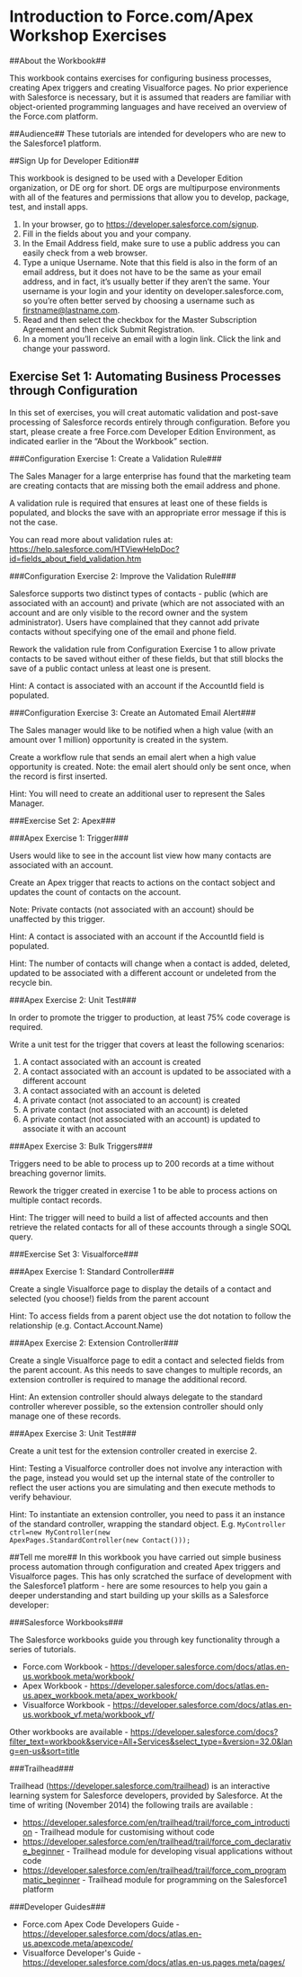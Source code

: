 Introduction to Force.com/Apex Workshop Exercises
===================================================================

##About the Workbook##

This workbook contains exercises for configuring business processes, creating Apex triggers and creating Visualforce pages. No prior experience with Salesforce is necessary, but it is assumed that readers are familiar with object-oriented programming languages and have received an overview of the Force.com platform.

##Audience##
These tutorials are intended for developers who are new to the Salesforce1 platform.

##Sign Up for Developer Edition##

This workbook is designed to be used with a Developer Edition organization, or DE org for short. DE orgs are multipurpose
environments with all of the features and permissions that allow you to develop, package, test, and install apps.

1. In your browser, go to https://developer.salesforce.com/signup.
2. Fill in the fields about you and your company.
3. In the Email Address field, make sure to use a public address you can easily check from a web browser.
4. Type a unique Username. Note that this field is also in the form of an email address, but it does not have to be the same
as your email address, and in fact, it’s usually better if they aren’t the same. Your username is your login and your identity
on developer.salesforce.com, so you’re often better served by choosing a username such as
firstname@lastname.com.
5. Read and then select the checkbox for the Master Subscription Agreement and then click Submit Registration.
6. In a moment you’ll receive an email with a login link. Click the link and change your password.

## Exercise Set 1: Automating Business Processes through Configuration ##

In this set of exercises, you will creat automatic validation and post-save processing of Salesforce records entirely through configuration.  Before you start, please create a free Force.com Developer Edition Environment, as indicated earlier in the “About the Workbook” section.

###Configuration Exercise 1: Create a Validation Rule###

The Sales Manager for a large enterprise has found that the marketing team are creating contacts that are missing both the email address and phone.

A validation rule is required that ensures at least one of these fields is populated, and blocks the save with an appropriate error message if this is not the case.

You can read more about validation rules at: https://help.salesforce.com/HTViewHelpDoc?id=fields_about_field_validation.htm

###Configuration Exercise 2: Improve the Validation Rule###

Salesforce supports two distinct types of contacts - public (which are associated with an account) and private (which are not associated with an account and are only visible to the record owner and the system administrator).  Users have complained that they cannot add private contacts without specifying one of the email and phone field.

Rework the validation rule from Configuration Exercise 1 to allow private contacts to be saved without either of these fields, but that still blocks the save of a public contact unless at least one is present. 

Hint: A contact is associated with an account if the AccountId field is populated.

###Configuration Exercise 3: Create an Automated Email Alert###

The Sales manager would like to be notified when a high value (with an amount over 1 million) opportunity is created in the system.

Create a workflow rule that sends an email alert when a high value opportunity is created.  Note: the email alert should only be sent once, when the record is first inserted.

Hint: You will need to create an additional user to represent the Sales Manager.

###Exercise Set 2: Apex###

###Apex Exercise 1: Trigger###

Users would like to see in the account list view how many contacts are associated with an account. 

Create an Apex trigger that reacts to actions on the contact sobject and updates the count of contacts on the account.

Note: Private contacts (not associated with an account) should be unaffected by this trigger.

Hint: A contact is associated with an account if the AccountId field is populated.

Hint: The number of contacts will change when a contact is added, deleted, updated to be associated with a different account or undeleted from the recycle bin.

###Apex Exercise 2: Unit Test###

In order to promote the trigger to production, at least 75% code coverage is required.

Write a unit test for the trigger that covers at least the following scenarios:

1. A contact associated with an account is created
2. A contact associated with an account is updated to be associated with a different account
3. A contact associated with an account is deleted
4. A private contact (not associated to an account) is created
5. A private contact (not associated with an account) is deleted
6. A private contact (not associated with an account) is updated to associate it with an account

###Apex Exercise 3: Bulk Triggers###

Triggers need to be able to process up to 200 records at a time without breaching governor limits. 

Rework the trigger created in exercise 1 to be able to process actions on multiple contact records.

Hint: The trigger will need to build a list of affected accounts and then retrieve the related contacts for all of these accounts through a single SOQL query.

###Exercise Set 3: Visualforce###

###Apex Exercise 1: Standard Controller###

Create a single Visualforce page to display the details of a contact and selected (you choose!) fields from the parent account

Hint: To access fields from a parent object use the dot notation to follow the relationship (e.g. Contact.Account.Name)

###Apex Exercise 2: Extension Controller###

Create a single Visualforce page to edit a contact and selected fields from the parent account.  As this needs to save changes to multiple records, an extension controller is required to manage the additional record.

Hint: An extension controller should always delegate to the standard controller wherever possible, so the extension controller should only manage one of these records.

###Apex Exercise 3: Unit Test###

Create a unit test for the extension controller created in exercise 2.

Hint: Testing a Visualforce controller does not involve any interaction with the page, instead you would set up the internal state of the controller to reflect the user actions you are simulating and then execute methods to verify behaviour.

Hint: To instantiate an extension controller, you need to pass it an instance of the standard controller, wrapping the standard object. E.g. <code>MyController ctrl=new MyController(new ApexPages.StandardController(new Contact()));</code>

##Tell me more##
In this workbook you have carried out simple business process automation through configuration and created Apex triggers and Visualforce pages.  This has only scratched the surface of development with the Salesforce1 platform - here are some resources to help you gain a deeper understanding and start building up your skills as a Salesforce developer:

###Salesforce Workbooks###

The Salesforce workbooks guide you through key functionality through a series of tutorials.

* Force.com Workbook - https://developer.salesforce.com/docs/atlas.en-us.workbook.meta/workbook/
* Apex Workbook - https://developer.salesforce.com/docs/atlas.en-us.apex_workbook.meta/apex_workbook/
* Visualforce Workbook - https://developer.salesforce.com/docs/atlas.en-us.workbook_vf.meta/workbook_vf/

Other workbooks are available - https://developer.salesforce.com/docs?filter_text=workbook&service=All+Services&select_type=&version=32.0&lang=en-us&sort=title

###Trailhead###

Trailhead (https://developer.salesforce.com/trailhead) is an interactive learning system for Salesforce developers, provided by Salesforce. At the time of writing (November 2014) the following trails are available :

* https://developer.salesforce.com/en/trailhead/trail/force_com_introduction - Trailhead module for customising without code
* https://developer.salesforce.com/en/trailhead/trail/force_com_declarative_beginner - Trailhead module for developing visual applications without code
* https://developer.salesforce.com/en/trailhead/trail/force_com_programmatic_beginner - Trailhead module for programming on the Salesforce1 platform

###Developer Guides###

* Force.com Apex Code Developers Guide - https://developer.salesforce.com/docs/atlas.en-us.apexcode.meta/apexcode/
* Visualforce Developer's Guide - https://developer.salesforce.com/docs/atlas.en-us.pages.meta/pages/
